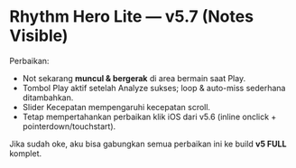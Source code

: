 # Rhythm Hero Lite — v5.7 (Notes Visible)
Perbaikan:
- Not sekarang **muncul & bergerak** di area bermain saat Play.
- Tombol Play aktif setelah Analyze sukses; loop & auto-miss sederhana ditambahkan.
- Slider Kecepatan mempengaruhi kecepatan scroll.
- Tetap mempertahankan perbaikan klik iOS dari v5.6 (inline onclick + pointerdown/touchstart).

Jika sudah oke, aku bisa gabungkan semua perbaikan ini ke build **v5 FULL** komplet.
